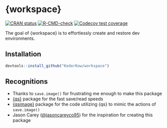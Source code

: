 
<!-- README.md is generated from README.Rmd. Please edit that file -->

# {workspace}

<!-- badges: start -->

[![CRAN
status](https://www.r-pkg.org/badges/version/workspace)](https://CRAN.R-project.org/package=workspace)
[![R-CMD-check](https://github.com/KoderKow/workspace/actions/workflows/R-CMD-check.yaml/badge.svg)](https://github.com/KoderKow/workspace/actions/workflows/R-CMD-check.yaml)
[![Codecov test
coverage](https://codecov.io/gh/KoderKow/workspace/branch/main/graph/badge.svg)](https://app.codecov.io/gh/KoderKow/workspace?branch=main)
<!-- badges: end -->

The goal of {workspace} is to effortlessly create and restore dev
environments.

## Installation

``` r
devtools::install_github("KoderKow/workspace")
```

## Recognitions

- Thanks to `save.image()` for frustrating me enough to make this
  package
- [{qs}](https://github.com/traversc/qs) package for the fast save/read
  speeds
- [{qsimage}](https://github.com/sellorm/qsimage) package for the code
  utilizing {qs} to mimic the actions of `save.image()`
- Jason Carey ([@jasoncareyco95](https://github.com/jasoncareyco95)) for
  the inspiration for creating this package
